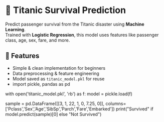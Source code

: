 # 🚢 Titanic Survival Prediction

Predict passenger survival from the Titanic disaster using **Machine Learning**.  
Trained with **Logistic Regression**, this model uses features like passenger class, age, sex, fare, and more.

## 🔹 Features
- Simple & clean implementation for beginners
- Data preprocessing & feature engineering
- Model saved as `titanic_model.pkl` for reuse
- import pickle, pandas as pd

with open('titanic_model.pkl', 'rb') as f:
    model = pickle.load(f)

sample = pd.DataFrame([[3, 1, 22, 1, 0, 7.25, 0]],
                      columns=['Pclass','Sex','Age','SibSp','Parch','Fare','Embarked'])
print("Survived" if model.predict(sample)[0] else "Not Survived")

